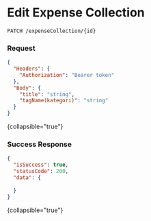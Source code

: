 # Edit Expense Collection

```HTTP
PATCH /expenseCollection/{id}
```

### Request

```json
{
  "Headers": {
    "Authorization": "Bearer token"
  },
  "Body": {
    "title": "string",
    "tagName(kategori)": "string"
  }
}
```
{collapsible="true"}

### Success Response

```json
{
  "isSuccess": true,
  "statusCode": 200,
  "data": {
    
  }
}
```
{collapsible="true"}